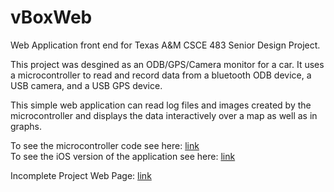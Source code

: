 vBoxWeb
=======
Web Application front end for Texas A&M CSCE 483 Senior Design Project. 

This project was desgined as an ODB/GPS/Camera monitor for a car. It uses a microcontroller to read and record data from a bluetooth ODB device, a USB camera, and a USB GPS device.  

This simple web application can read log files and images created by the microcontroller and displays the data interactively over a map as well as in graphs.  

To see the microcontroller code see here: [link](https://github.com/mxsmns/vBox)  
To see the iOS version of the application see here: [link](https://github.com/rlsanroman/vBoxiOS)  

Incomplete Project Web Page: [link](https://sites.google.com/a/tamu.edu/vbox/)
